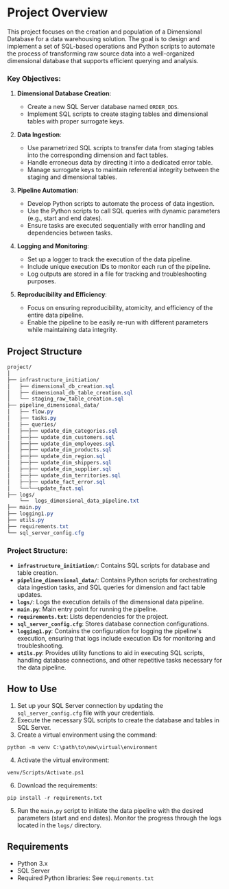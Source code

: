 # Project Overview

This project focuses on the creation and population of a Dimensional Database for a data warehousing solution. The goal is to design and implement a set of SQL-based operations and Python scripts to automate the process of transforming raw source data into a well-organized dimensional database that supports efficient querying and analysis.

### Key Objectives:

1. **Dimensional Database Creation**:
   - Create a new SQL Server database named `ORDER_DDS`.
   - Implement SQL scripts to create staging tables and dimensional tables with proper surrogate keys.
   
2. **Data Ingestion**:
   - Use parametrized SQL scripts to transfer data from staging tables into the corresponding dimension and fact tables.
   - Handle erroneous data by directing it into a dedicated error table.
   - Manage surrogate keys to maintain referential integrity between the staging and dimensional tables.
   
3. **Pipeline Automation**:
   - Develop Python scripts to automate the process of data ingestion.
   - Use the Python scripts to call SQL queries with dynamic parameters (e.g., start and end dates).
   - Ensure tasks are executed sequentially with error handling and dependencies between tasks.
   
4. **Logging and Monitoring**:
   - Set up a logger to track the execution of the data pipeline.
   - Include unique execution IDs to monitor each run of the pipeline.
   - Log outputs are stored in a file for tracking and troubleshooting purposes.

5. **Reproducibility and Efficiency**:
   - Focus on ensuring reproducibility, atomicity, and efficiency of the entire data pipeline.
   - Enable the pipeline to be easily re-run with different parameters while maintaining data integrity.

## Project Structure
```css
project/
│
├── infrastructure_initiation/
│   ├── dimensional_db_creation.sql
│   ├── dimensional_db_table_creation.sql
│   └── staging_raw_table_creation.sql
├── pipeline_dimensional_data/
│   ├── flow.py
│   ├── tasks.py
│   ├── queries/
│   ├──├── update_dim_categories.sql
│   ├──├── update_dim_customers.sql
│   ├──├── update_dim_employees.sql
│   ├──├── update_dim_products.sql
│   ├──├── update_dim_region.sql
│   ├──├── update_dim_shippers.sql
│   ├──├── update_dim_supplier.sql
│   ├──├── update_dim_territories.sql
│   ├──├── update_fact_error.sql
│   └──└──update_fact.sql
├── logs/
    └──  logs_dimensional_data_pipeline.txt
├── main.py
├── logging1.py
├── utils.py
├── requirements.txt
└── sql_server_config.cfg
```



### Project Structure:

- **`infrastructure_initiation/`**: Contains SQL scripts for database and table creation.
- **`pipeline_dimensional_data/`**: Contains Python scripts for orchestrating data ingestion tasks, and SQL queries for dimension and fact table updates.
- **`logs/`**: Logs the execution details of the dimensional data pipeline.
- **`main.py`**: Main entry point for running the pipeline.
- **`requirements.txt`**: Lists dependencies for the project.
- **`sql_server_config.cfg`**: Stores database connection configurations.
- **`logging1.py`**: Contains the configuration for logging the pipeline's execution, ensuring that logs include execution IDs for monitoring and troubleshooting.
- **`utils.py`**: Provides utility functions to aid in executing SQL scripts, handling database connections, and other repetitive tasks necessary for the data pipeline.

## How to Use

1. Set up your SQL Server connection by updating the `sql_server_config.cfg` file with your credentials.
2. Execute the necessary SQL scripts to create the database and tables in SQL Server.
3. Create a virtual environment using the command:
```
python -m venv C:\path\to\new\virtual\environment
```
4. Activate the virtual environment:

```
venv/Scripts/Activate.ps1
```
6. Download the requirements:
```
pip install -r requirements.txt
```
5. Run the `main.py` script to initiate the data pipeline with the desired parameters (start and end dates).
 Monitor the progress through the logs located in the `logs/` directory.

## Requirements

- Python 3.x
- SQL Server
- Required Python libraries: See `requirements.txt`
